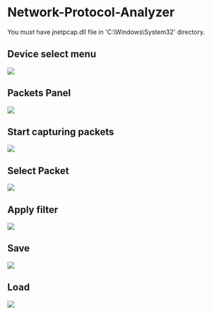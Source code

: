 # Network-Protocol-Analyzer

You must have jnetpcap.dll file in 'C:\\Windows\\System32' directory.

## Device select menu
![](https://imgur.com/eg7R5uf.png)

## Packets Panel
![](https://imgur.com/Oftcf0T.png)

## Start capturing packets
![](https://imgur.com/ZWSVHWh.png)

## Select Packet
![](https://imgur.com/1JyqXvE.png)

## Apply filter
![](https://imgur.com/CvnLOqb.png)

## Save
![](https://imgur.com/LUArHam.png)

## Load
![](https://imgur.com/wfAPSHQ.png)
